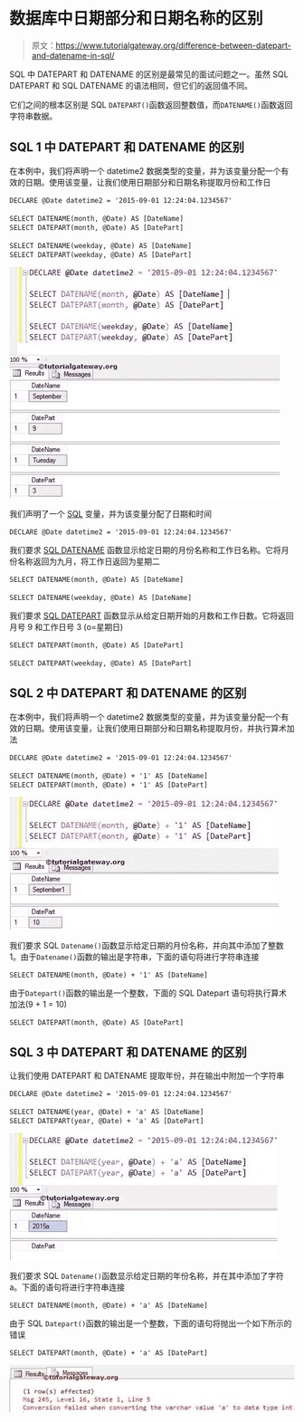 # 数据库中日期部分和日期名称的区别

> 原文：<https://www.tutorialgateway.org/difference-between-datepart-and-datename-in-sql/>

SQL 中 DATEPART 和 DATENAME 的区别是最常见的面试问题之一。虽然 SQL DATEPART 和 SQL DATENAME 的语法相同，但它们的返回值不同。

它们之间的根本区别是 SQL `DATEPART()`函数返回整数值，而`DATENAME()`函数返回字符串数据。

## SQL 1 中 DATEPART 和 DATENAME 的区别

在本例中，我们将声明一个 datetime2 数据类型的变量，并为该变量分配一个有效的日期。使用该变量，让我们使用日期部分和日期名称提取月份和工作日

```
DECLARE @Date datetime2 = '2015-09-01 12:24:04.1234567'

SELECT DATENAME(month, @Date) AS [DateName] 
SELECT DATEPART(month, @Date) AS [DatePart] 

SELECT DATENAME(weekday, @Date) AS [DateName] 
SELECT DATEPART(weekday, @Date) AS [DatePart]
```

![Difference between DATEPART and DATENAME in SQL 1](img/ab3ce25a4e5a3643c570d73bb7ec2e22.png)

我们声明了一个 [SQL](https://www.tutorialgateway.org/sql/) 变量，并为该变量分配了日期和时间

```
DECLARE @Date datetime2 = '2015-09-01 12:24:04.1234567'
```

我们要求 [SQL DATENAME](https://www.tutorialgateway.org/sql-datename/) 函数显示给定日期的月份名称和工作日名称。它将月份名称返回为九月，将工作日返回为星期二

```
SELECT DATENAME(month, @Date) AS [DateName]

SELECT DATENAME(weekday, @Date) AS [DateName]
```

我们要求 [SQL DATEPART](https://www.tutorialgateway.org/sql-datepart/) 函数显示从给定日期开始的月数和工作日数。它将返回月号 9 和工作日号 3 (o=星期日)

```
SELECT DATEPART(month, @Date) AS [DatePart] 

SELECT DATEPART(weekday, @Date) AS [DatePart]
```

## SQL 2 中 DATEPART 和 DATENAME 的区别

在本例中，我们将声明一个 datetime2 数据类型的变量，并为该变量分配一个有效的日期。使用该变量，让我们使用日期部分和日期名称提取月份，并执行算术加法

```
DECLARE @Date datetime2 = '2015-09-01 12:24:04.1234567'

SELECT DATENAME(month, @Date) + '1' AS [DateName] 
SELECT DATEPART(month, @Date) + '1' AS [DatePart]
```

![Difference between DATEPART and DATENAME in SQL 2](img/8fa8b4929bb2c02757ba6790f8f7c421.png)

我们要求 SQL `Datename()`函数显示给定日期的月份名称，并向其中添加了整数 1。由于`Datename()`函数的输出是字符串，下面的语句将进行字符串连接

```
SELECT DATENAME(month, @Date) + '1' AS [DateName]
```

由于`Datepart()`函数的输出是一个整数，下面的 SQL Datepart 语句将执行算术加法(9 + 1 = 10)

```
SELECT DATEPART(month, @Date) AS [DatePart]
```

## SQL 3 中 DATEPART 和 DATENAME 的区别

让我们使用 DATEPART 和 DATENAME 提取年份，并在输出中附加一个字符串

```
DECLARE @Date datetime2 = '2015-09-01 12:24:04.1234567'

SELECT DATENAME(year, @Date) + 'a' AS [DateName] 
SELECT DATEPART(year, @Date) + 'a' AS [DatePart]
```

![Difference between DATEPART and DATENAME in SQL 3](img/45044b3000a8c13810925f11a9401a42.png)

我们要求 SQL `Datename()`函数显示给定日期的年份名称，并在其中添加了字符 a。下面的语句将进行字符串连接

```
SELECT DATENAME(month, @Date) + 'a' AS [DateName]
```

由于 SQL `Datepart()`函数的输出是一个整数，下面的语句将抛出一个如下所示的错误

```
SELECT DATEPART(month, @Date) + 'a' AS [DatePart] 

```

![Difference between DATEPART and DATENAME in SQL 4](img/e107ecf461c25073d2520a4c954826c5.png)